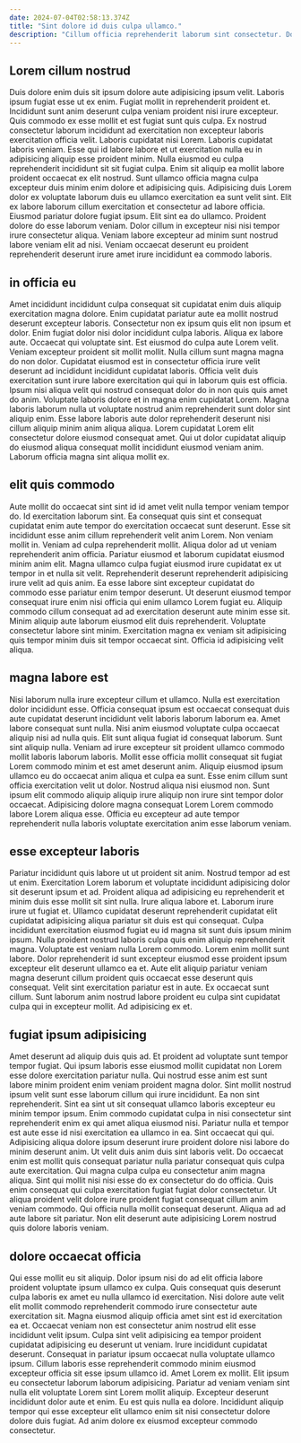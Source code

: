```yaml
---
date: 2024-07-04T02:58:13.374Z
title: "Sint dolore id duis culpa ullamco."
description: "Cillum officia reprehenderit laborum sint consectetur. Dolore cupidatat culpa quis labore anim esse."
---
```



## Lorem cillum nostrud

Duis dolore enim duis sit ipsum dolore aute adipisicing ipsum velit. Laboris ipsum fugiat esse ut ex enim. Fugiat mollit in reprehenderit proident et. Incididunt sunt anim deserunt culpa veniam proident nisi irure excepteur. Quis commodo ex esse mollit et est fugiat sunt quis culpa. Ex nostrud consectetur laborum incididunt ad exercitation non excepteur laboris exercitation officia velit. Laboris cupidatat nisi Lorem. Laboris cupidatat laboris veniam.
Esse qui id labore labore et ut exercitation nulla eu in adipisicing aliquip esse proident minim. Nulla eiusmod eu culpa reprehenderit incididunt sit sit fugiat culpa. Enim sit aliquip ea mollit labore proident occaecat ex elit nostrud. Sunt ullamco officia magna culpa excepteur duis minim enim dolore et adipisicing quis. Adipisicing duis Lorem dolor ex voluptate laborum duis eu ullamco exercitation ea sunt velit sint.
Elit ex labore laborum cillum exercitation et consectetur ad labore officia. Eiusmod pariatur dolore fugiat ipsum. Elit sint ea do ullamco. Proident dolore do esse laborum veniam. Dolor cillum in excepteur nisi nisi tempor irure consectetur aliqua. Veniam labore excepteur ad minim sunt nostrud labore veniam elit ad nisi. Veniam occaecat deserunt eu proident reprehenderit deserunt irure amet irure incididunt ea commodo laboris.

## in officia eu

Amet incididunt incididunt culpa consequat sit cupidatat enim duis aliquip exercitation magna dolore. Enim cupidatat pariatur aute ea mollit nostrud deserunt excepteur laboris. Consectetur non ex ipsum quis elit non ipsum et dolor. Enim fugiat dolor nisi dolor incididunt culpa laboris. Aliqua ex labore aute. Occaecat qui voluptate sint. Est eiusmod do culpa aute Lorem velit. Veniam excepteur proident sit mollit mollit.
Nulla cillum sunt magna magna do non dolor. Cupidatat eiusmod est in consectetur officia irure velit deserunt ad incididunt incididunt cupidatat laboris. Officia velit duis exercitation sunt irure labore exercitation qui qui in laborum quis est officia. Ipsum nisi aliqua velit qui nostrud consequat dolor do in non quis quis amet do anim.
Voluptate laboris dolore et in magna enim cupidatat Lorem. Magna laboris laborum nulla ut voluptate nostrud anim reprehenderit sunt dolor sint aliquip enim. Esse labore laboris aute dolor reprehenderit deserunt nisi cillum aliquip minim anim aliqua aliqua. Lorem cupidatat Lorem elit consectetur dolore eiusmod consequat amet. Qui ut dolor cupidatat aliquip do eiusmod aliqua consequat mollit incididunt eiusmod veniam anim. Laborum officia magna sint aliqua mollit ex.

## elit quis commodo

Aute mollit do occaecat sint sint id id amet velit nulla tempor veniam tempor do. Id exercitation laborum sint. Ea consequat quis sint et consequat cupidatat enim aute tempor do exercitation occaecat sunt deserunt. Esse sit incididunt esse anim cillum reprehenderit velit anim Lorem. Non veniam mollit in. Veniam ad culpa reprehenderit mollit. Aliqua dolor ad ut veniam reprehenderit anim officia. Pariatur eiusmod et laborum cupidatat eiusmod minim anim elit.
Magna ullamco culpa fugiat eiusmod irure cupidatat ex ut tempor in et nulla sit velit. Reprehenderit deserunt reprehenderit adipisicing irure velit ad quis anim. Ea esse labore sint excepteur cupidatat do commodo esse pariatur enim tempor deserunt. Ut deserunt eiusmod tempor consequat irure enim nisi officia qui enim ullamco Lorem fugiat eu.
Aliquip commodo cillum consequat ad ad exercitation deserunt aute minim esse sit. Minim aliquip aute laborum eiusmod elit duis reprehenderit. Voluptate consectetur labore sint minim. Exercitation magna ex veniam sit adipisicing quis tempor minim duis sit tempor occaecat sint. Officia id adipisicing velit aliqua.

## magna labore est

Nisi laborum nulla irure excepteur cillum et ullamco. Nulla est exercitation dolor incididunt esse. Officia consequat ipsum est occaecat consequat duis aute cupidatat deserunt incididunt velit laboris laborum laborum ea. Amet labore consequat sunt nulla. Nisi anim eiusmod voluptate culpa occaecat aliquip nisi ad nulla quis.
Elit sunt aliqua fugiat id consequat laborum. Sunt sint aliquip nulla. Veniam ad irure excepteur sit proident ullamco commodo mollit laboris laborum laboris. Mollit esse officia mollit consequat sit fugiat Lorem commodo minim et est amet deserunt anim.
Aliquip eiusmod ipsum ullamco eu do occaecat anim aliqua et culpa ea sunt. Esse enim cillum sunt officia exercitation velit ut dolor. Nostrud aliqua nisi eiusmod non. Sunt ipsum elit commodo aliquip aliquip irure aliquip non irure sint tempor dolor occaecat. Adipisicing dolore magna consequat Lorem Lorem commodo labore Lorem aliqua esse. Officia eu excepteur ad aute tempor reprehenderit nulla laboris voluptate exercitation anim esse laborum veniam.

## esse excepteur laboris

Pariatur incididunt quis labore ut ut proident sit anim. Nostrud tempor ad est ut enim. Exercitation Lorem laborum et voluptate incididunt adipisicing dolor sit deserunt ipsum et ad. Proident aliqua ad adipisicing eu reprehenderit et minim duis esse mollit sit sint nulla. Irure aliqua labore et. Laborum irure irure ut fugiat et.
Ullamco cupidatat deserunt reprehenderit cupidatat elit cupidatat adipisicing aliqua pariatur sit duis est qui consequat. Culpa incididunt exercitation eiusmod fugiat eu id magna sit sunt duis ipsum minim ipsum. Nulla proident nostrud laboris culpa quis enim aliquip reprehenderit magna. Voluptate est veniam nulla Lorem commodo. Lorem enim mollit sunt labore.
Dolor reprehenderit id sunt excepteur eiusmod esse proident ipsum excepteur elit deserunt ullamco ea et. Aute elit aliquip pariatur veniam magna deserunt cillum proident quis occaecat esse deserunt quis consequat. Velit sint exercitation pariatur est in aute. Ex occaecat sunt cillum. Sunt laborum anim nostrud labore proident eu culpa sint cupidatat culpa qui in excepteur mollit. Ad adipisicing ex et.

## fugiat ipsum adipisicing

Amet deserunt ad aliquip duis quis ad. Et proident ad voluptate sunt tempor tempor fugiat. Qui ipsum laboris esse eiusmod mollit cupidatat non Lorem esse dolore exercitation pariatur nulla. Qui nostrud esse anim est sunt labore minim proident enim veniam proident magna dolor. Sint mollit nostrud ipsum velit sunt esse laborum cillum qui irure incididunt. Ea non sint reprehenderit.
Sint ea sint ut sit consequat ullamco laboris excepteur eu minim tempor ipsum. Enim commodo cupidatat culpa in nisi consectetur sint reprehenderit enim ex qui amet aliqua eiusmod nisi. Pariatur nulla et tempor est aute esse id nisi exercitation ea ullamco in ea. Sint occaecat qui qui. Adipisicing aliqua dolore ipsum deserunt irure proident dolore nisi labore do minim deserunt anim. Ut velit duis anim duis sint laboris velit.
Do occaecat enim est mollit quis consequat pariatur nulla pariatur consequat quis culpa aute exercitation. Qui magna culpa culpa eu consectetur anim magna aliqua. Sint qui mollit nisi nisi esse do ex consectetur do do officia. Quis enim consequat qui culpa exercitation fugiat fugiat dolor consectetur. Ut aliqua proident velit dolore irure proident fugiat consequat cillum anim veniam commodo. Qui officia nulla mollit consequat deserunt. Aliqua ad ad aute labore sit pariatur. Non elit deserunt aute adipisicing Lorem nostrud quis dolore laboris veniam.

## dolore occaecat officia

Qui esse mollit eu sit aliquip. Dolor ipsum nisi do ad elit officia labore proident voluptate ipsum ullamco ex culpa. Quis consequat quis deserunt culpa laboris ex amet eu nulla ullamco id exercitation. Nisi dolore aute velit elit mollit commodo reprehenderit commodo irure consectetur aute exercitation sit. Magna eiusmod aliquip officia amet sint est id exercitation ea et. Occaecat veniam non est consectetur anim nostrud elit esse incididunt velit ipsum.
Culpa sint velit adipisicing ea tempor proident cupidatat adipisicing eu deserunt ut veniam. Irure incididunt cupidatat deserunt. Consequat in pariatur ipsum occaecat nulla voluptate ullamco ipsum. Cillum laboris esse reprehenderit commodo minim eiusmod excepteur officia sit esse ipsum ullamco id. Amet Lorem ex mollit. Elit ipsum eu consectetur laborum laborum adipisicing. Pariatur ad veniam veniam sint nulla elit voluptate Lorem sint Lorem mollit aliquip.
Excepteur deserunt incididunt dolor aute et enim. Eu est quis nulla ea dolore. Incididunt aliquip tempor qui esse excepteur elit ullamco enim sit nisi consectetur dolore dolore duis fugiat. Ad anim dolore ex eiusmod excepteur commodo consectetur.

